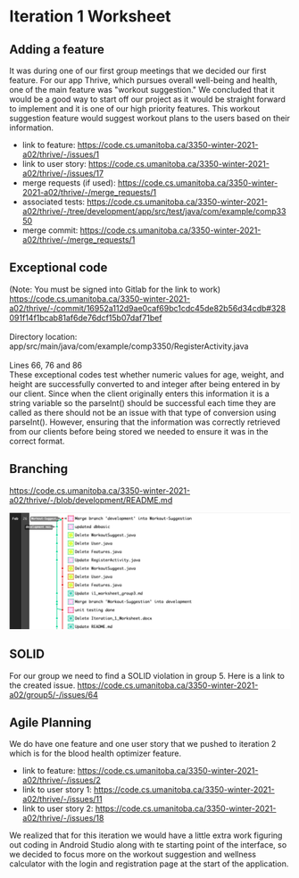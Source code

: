 Iteration 1 Worksheet
=====================

Adding a feature
-----------------

It was during one of our first group meetings that we decided our first feature. For our app Thrive, which pursues overall well-being and health, one of the main feature was "workout suggestion." We concluded that it would be a good way to start off our project as it would be straight forward to implement and it is one of our high priority features. This workout suggestion feature would suggest workout plans to the users based on their information. 

* link to feature: https://code.cs.umanitoba.ca/3350-winter-2021-a02/thrive/-/issues/1
* link to user story: https://code.cs.umanitoba.ca/3350-winter-2021-a02/thrive/-/issues/17
* merge requests (if used): https://code.cs.umanitoba.ca/3350-winter-2021-a02/thrive/-/merge_requests/1
* associated tests: https://code.cs.umanitoba.ca/3350-winter-2021-a02/thrive/-/tree/development/app/src/test/java/com/example/comp3350
* merge commit: https://code.cs.umanitoba.ca/3350-winter-2021-a02/thrive/-/merge_requests/1

Exceptional code
----------------


(Note: You must be signed into Gitlab for the link to work)<br/>
https://code.cs.umanitoba.ca/3350-winter-2021-a02/thrive/-/commit/16952a112d9ae0caf69bc1cdc45de82b56d34cdb#328091f14f1bcab81af6de76dcf15b07daf71bef<br/><br/>
Directory location:<br/>
app/src/main/java/com/example/comp3350/RegisterActivity.java<br/><br/>
Lines 66, 76 and 86<br/>
These exceptional codes test whether numeric values for age, weight, and height are successfully converted to and integer after being entered in by our client. 
Since when the client originally enters this information it is a string variable so the parseInt() should be successful each time they are called as there 
should not be an issue with that type of conversion using parseInt(). 
However, ensuring that the information was correctly retrieved from our clients before being stored we needed to ensure it was in the correct format.

Branching
----------

https://code.cs.umanitoba.ca/3350-winter-2021-a02/thrive/-/blob/development/README.md

![alt text](branching-strategy.jpg)

SOLID
-----

For our group we need to find a SOLID violation in group 5. Here is a link to the created issue. 
https://code.cs.umanitoba.ca/3350-winter-2021-a02/group5/-/issues/64

Agile Planning
--------------

We do have one feature and one user story that we pushed to iteration 2 which is for the blood health optimizer feature. 
* link to feature: https://code.cs.umanitoba.ca/3350-winter-2021-a02/thrive/-/issues/2
* link to user story 1: https://code.cs.umanitoba.ca/3350-winter-2021-a02/thrive/-/issues/11
* link to user story 2: https://code.cs.umanitoba.ca/3350-winter-2021-a02/thrive/-/issues/18

We realized that for this iteration we would have a little extra work figuring out coding in Android Studio along with te starting point of the interface, so we decided to focus more on the workout suggestion and wellness calculator with the login and registration page at the start of the application. 
